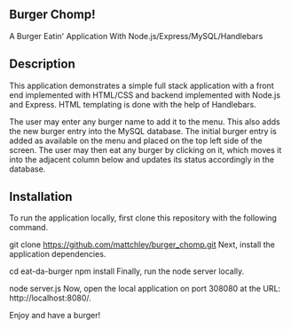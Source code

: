 ## Burger Chomp!
A Burger Eatin' Application With Node.js/Express/MySQL/Handlebars

## Description
This application demonstrates a simple full stack application with a front end implemented with HTML/CSS and backend implemented with Node.js and Express. HTML templating is done with the help of Handlebars.

The user may enter any burger name to add it to the menu. This also adds the new burger entry into the MySQL database. The initial burger entry is added as available on the menu and placed on the top left side of the screen. The user may then eat any burger by clicking on it, which moves it into the adjacent column below and updates its status accordingly in the database.

## Installation
To run the application locally, first clone this repository with the following command.

git clone https://github.com/mattchley/burger_chomp.git
Next, install the application dependencies.

cd eat-da-burger
npm install
Finally, run the node server locally.

node server.js
Now, open the local application on port 308080 at the URL: http://localhost:8080/.

Enjoy and have a burger!
